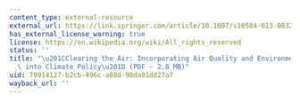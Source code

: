 ```yaml
---
content_type: external-resource
external_url: https://link.springer.com/article/10.1007/s10584-013-0832-2
has_external_license_warning: true
license: https://en.wikipedia.org/wiki/All_rights_reserved
status: ''
title: "\u201CClearing the Air: Incorporating Air Quality and Environmental Justice\
  \ into Climate Policy\u201D (PDF - 2.8 MB)"
uid: 79914127-b2cb-496c-a88d-98da01dd27a7
wayback_url: ''
---
```


